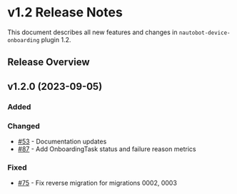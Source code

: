 # v1.2 Release Notes

This document describes all new features and changes in `nautobot-device-onboarding` plugin 1.2.


## Release Overview

## v1.2.0 (2023-09-05)

### Added

### Changed

- [#53](https://github.com/nautobot/nautobot-app-device-onboarding/pull/53) - Documentation updates
- [#87](https://github.com/nautobot/nautobot-app-device-onboarding/pull/87) - Add OnboardingTask status and failure reason metrics

### Fixed

- [#75](https://github.com/nautobot/nautobot-app-device-onboarding/pull/75) - Fix reverse migration for migrations 0002, 0003

